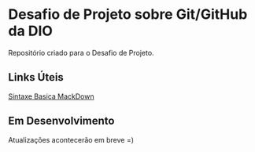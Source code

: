 # Desafio de Projeto sobre Git/GitHub da DIO
Repositório criado para o Desafio de Projeto.

## Links Úteis
[Sintaxe Basica MackDown](https://www.markdownguide.org/basic-syntax/)

## Em Desenvolvimento
Atualizações acontecerão em breve =)
